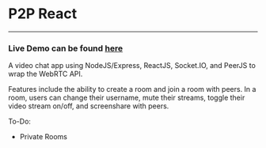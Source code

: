 # P2P React <br />
-----------------
### Live Demo can be found [here](https://garza-p2p-react.herokuapp.com/)
A video chat app using NodeJS/Express, ReactJS, Socket.IO, and PeerJS to wrap the WebRTC API.

Features include the ability to create a room and join a room with peers. In a room, users can change their username,
mute their streams, toggle their video stream on/off, and screenshare with peers.

To-Do:
* Private Rooms